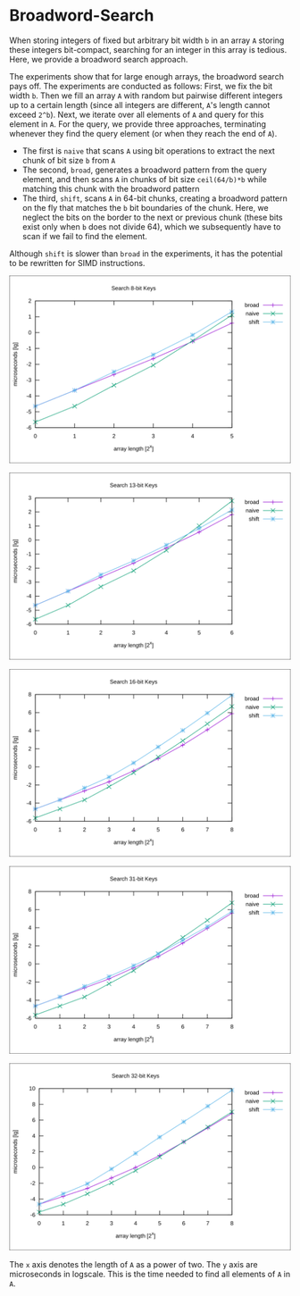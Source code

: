 Broadword-Search
================

When storing integers of fixed but arbitrary bit width `b` in an array `A` storing these integers bit-compact, 
searching for an integer in this array is tedious.
Here, we provide a broadword search approach.

The experiments show that for large enough arrays, the broadword search pays off.
The experiments are conducted as follows:
First, we fix the bit width `b`. 
Then we fill an array `A` with random but pairwise different integers up to a certain length (since all integers are different, `A`'s length cannot exceed `2^b`).
Next, we iterate over all elements of `A` and query for this element in `A`.
For the query, we provide three approaches, terminating whenever they find the query element (or when they reach the end of `A`).

- The first is `naive` that scans `A` using bit operations to extract the next chunk of bit size `b` from `A`
- The second, `broad`, generates a broadword pattern from the query element, and then scans `A` in chunks of bit size `ceil(64/b)*b` while matching this chunk with the broadword pattern
- The third, `shift`, scans `A` in 64-bit chunks, creating a broadword pattern on the fly that matches the `b` bit boundaries of the chunk. Here, we neglect the bits on the border to the next or previous chunk (these bits exist only when `b` does not divide 64), which we subsequently have to scan if we fail to find the element.

Although `shift` is slower than `broad` in the experiments, it has the potential to be rewritten for SIMD instructions.


![](images/broad8.svg)

![](images/broad13.svg)

![](images/broad16.svg)

![](images/broad31.svg)

![](images/broad32.svg)

The `x` axis denotes the length of `A` as a power of two. 
The `y` axis are microseconds in logscale. This is the time needed to find all elements of `A` in `A`.
